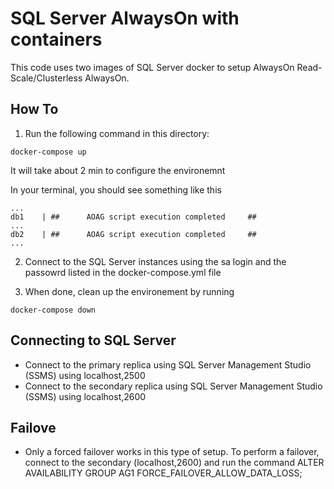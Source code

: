 # SQL Server AlwaysOn with containers

This code uses two images of SQL Server docker to setup AlwaysOn Read-Scale/Clusterless AlwaysOn.


## How To

1. Run the following command in this directory:

```
docker-compose up
```
It will take about 2 min to configure the environemnt

In your terminal, you should see something like this
```
...
db1    | ##      AOAG script execution completed     ##
...
db2    | ##      AOAG script execution completed     ##
...
```

2. Connect to the SQL Server instances using the sa login and the passowrd listed in the docker-compose.yml file

3. When done, clean up the environement by running
```
docker-compose down
```

## Connecting to SQL Server

- Connect to the primary replica using SQL Server Management Studio (SSMS) using localhost,2500
- Connect to the secondary replica using SQL Server Management Studio (SSMS) using localhost,2600

## Failove

- Only a forced failover works in this type of setup. To perform a failover, connect to the secondary (localhost,2600) and run the command
ALTER AVAILABILITY GROUP AG1 FORCE_FAILOVER_ALLOW_DATA_LOSS;
